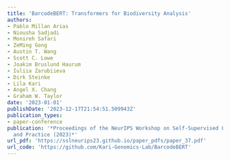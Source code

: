 ```yaml
---
title: 'BarcodeBERT: Transformers for Biodiversity Analysis'
authors:
- Pablo Millan Arias
- Niousha Sadjadi
- Monireh Safari
- ZeMing Gong
- Austin T. Wang
- Scott C. Lowe
- Joakim Bruslund Haurum
- Iuliia Zarubiieva
- Dirk Steinke
- Lila Kari
- Angel X. Chang
- Graham W. Taylor
date: '2023-01-01'
publishDate: '2023-12-17T21:54:51.509943Z'
publication_types:
- paper-conference
publication: '*Proceedings of the NeurIPS Workshop on Self-Supervised Learning: Theory
  and Practice (2023)*'
url_pdf: 'https://sslneurips23.github.io/paper_pdfs/paper_37.pdf'
url_code: 'https://github.com/Kari-Genomics-Lab/BarcodeBERT'
---
```

